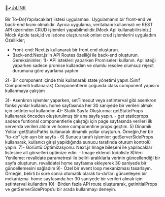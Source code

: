 [🧿✔👍LİNK](https://main--regal-pasca-f5da9a.netlify.app/)

Bir To-Do(Yapılacaklar) listesi uygulaması. Uygulamanın bir front-end ve back-end kısmı olmalıdır. Ayrıca uygulama, veritabanı kullanmalı ve REST API üzerinden CRUD işlemleri yapabilmelidir.(Mock Api kullanabilirsiniz.) 
      Mock Apide task,id ve isdone oluşturarak onları crud işlemlerini uyguladım
Özellikler; 
- Front-end: Next.js kullanarak bir front end oluşturun. 
- Back-end:Next.js’in API Routes özelliği ile back-end oluşturun. 
Gereksinimler; 
1)- API istekleri yaparken Promiseleri kullanın. 
Api isteği yaparken  sadece promise kullandım ve olumlu resolve olumsuz reject durumuna göre ayarlama yaptım

2)- Bir component içinde this kullanarak state yönetimi yapın.(Sınıf Componenti kullanarak) 
Componentlerin çoğunda class component yapısını kullanmaya çalıştım

3)- Asenkron işlemler yaparken, setTimeout veya setInterval gibi asenkron fonksiyonlar kullanın. 
home sayfasında her 30 saniyede bir verileri almak için setInterval kullandım
4)- Statik Sayfa Oluşturma: getStaticProps kullanarak önceden oluşturulmuş bir ana sayfa yapın. -
get staticprops sadece funtional componentlerle çalıştığı için page sayfasında verileri ilk serverda 
verileri aldım ve home componentine props geçtim.
5) Dinamik Yollar: getStaticPaths kullanarak dinamik yollar oluşturun. Örneğin,her bir “to-do” için ayrı bir sayfa -
6) Sunucu tarafı işlemler: getServerSideProps kullanarak, kullanıcı girişi yapıldığında sunucu tarafında oturum kontrolü yapın. 
7)- Görüntü Optimizasyonu: Next.js Image bileşeni ile yapılacaklar listesine ait görselleri optimize edin. - 
Image eklendi todoliste
8)Veri Yenileme: revalidate parametresi ile belirli aralıklarla verinin güncellendiği bir sayfa oluşturun. 
revalidatei home sayfasına ekleyerek 30 saniyede bir güncellemesini sağladım
9)- Özel bir event loop mekanizması tasarlayın. Örneğin, belirli bi süre sonra otomatik olarak to-do’ları güncelleyen bir mekanizma. 
home sayfasında her 30 saniyede bir verileri almak için setInterval kullandım
10)- Birden fazla API route oluşturarak, getInitialProps ve getServerSideProps’u bir arada kullanmayı deneyin. 
